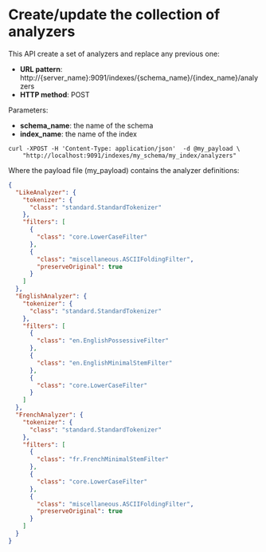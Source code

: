 # Create/update the collection of analyzers

This API create a set of analyzers and replace any previous one:

* **URL pattern**: http://{server_name}:9091/indexes/{schema_name}/{index_name}/analyzers
* **HTTP method**: POST

Parameters:

* **schema_name**: the name of the schema
* **index_name**: the name of the index

```shell
curl -XPOST -H 'Content-Type: application/json'  -d @my_payload \
    "http://localhost:9091/indexes/my_schema/my_index/analyzers"
```

Where the payload file (my_payload) contains the analyzer definitions:

```json
{
  "LikeAnalyzer": {
    "tokenizer": {
      "class": "standard.StandardTokenizer"
    },
    "filters": [
      {
        "class": "core.LowerCaseFilter"
      },
      {
        "class": "miscellaneous.ASCIIFoldingFilter",
        "preserveOriginal": true
      }
    ]
  },
  "EnglishAnalyzer": {
    "tokenizer": {
      "class": "standard.StandardTokenizer"
    },
    "filters": [
      {
        "class": "en.EnglishPossessiveFilter"
      },
      {
        "class": "en.EnglishMinimalStemFilter"
      },
      {
        "class": "core.LowerCaseFilter"
      }
    ]
  },
  "FrenchAnalyzer": {
    "tokenizer": {
      "class": "standard.StandardTokenizer"
    },
    "filters": [
      {
        "class": "fr.FrenchMinimalStemFilter"
      },
      {
        "class": "core.LowerCaseFilter"
      },
      {
        "class": "miscellaneous.ASCIIFoldingFilter",
        "preserveOriginal": true
      }
    ]
  }
}
```
